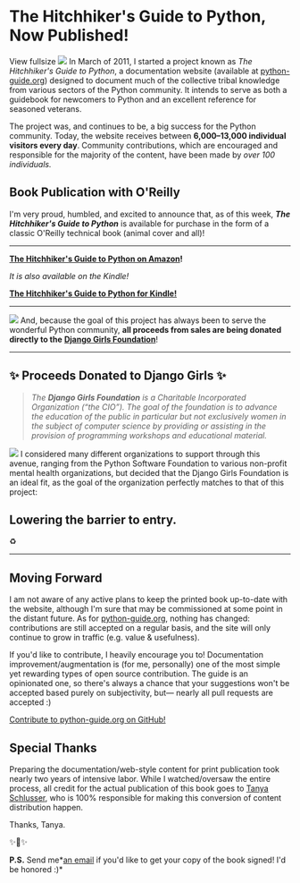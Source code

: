 # The Hitchhiker's Guide to Python, Now Published!

   View fullsize ![](http://images.squarespace-cdn.com/content/v1/665498111876725f7613f1e6/1719666521201-DGM3DCKREYPGTII4TACA/df14b-0a85f-image-asset.jpeg)![]()   In March of 2011, I started a project known as *The Hitchhiker's Guide to Python*, a documentation website (available at [python\-guide.org](http://python-guide.org/)) designed to document much of the collective tribal knowledge from various sectors of the Python community. It intends to serve as both a guidebook for newcomers to Python and an excellent reference for seasoned veterans. 

 The project was, and continues to be, a big success for the Python community. Today, the website receives between **6,000–13,000 individual visitors every day**. Community contributions, which are encouraged and responsible for the majority of the content, have been made by *over 100 individuals.* 

 ## Book Publication with O'Reilly

 I'm very proud, humbled, and excited to announce that, as of this week, ***The Hitchhiker's Guide to Python*** is available for purchase in the form of a classic O'Reilly technical book (animal cover and all)! 

 

---

 **[The Hitchhiker's Guide to Python on Amazon](http://amzn.to/29Lw8og)!**

 *It is also available on the Kindle!*

 **[The Hitchhiker's Guide to Python for Kindle!](http://amzn.to/2cpLjVX)**

 

---

   [![](http://images.squarespace-cdn.com/content/v1/665498111876725f7613f1e6/1719666506601-0MRBR17W6UN6YA09GNSG/b6ea9-89ea5-image-asset.jpeg)![]()](http://amzn.to/2cWQ2u6)   And, because the goal of this project has always been to serve the wonderful Python community, **all proceeds from sales are being donated directly to the** [**Django Girls Foundation**](https://djangogirls.org/foundation/)!

 

---

 ## ✨ Proceeds Donated to Django Girls ✨

 
> *The **Django Girls Foundation** is a Charitable Incorporated Organization (“the CIO”). The goal of the foundation is to advance the education of the public in particular but not exclusively women in the subject of computer science by providing or assisting in the provision of programming workshops and educational material.*

   [![](http://images.squarespace-cdn.com/content/v1/665498111876725f7613f1e6/1719666481095-2OYF3JOF7G35FUJ13PKA/51480-e6b3f-image-asset.png)![]()](https://djangogirls.org/foundation/)   I considered many different organizations to support through this avenue, ranging from the Python Software Foundation to various non\-profit mental health organizations, but decided that the Django Girls Foundation is an ideal fit, as the goal of the organization perfectly matches to that of this project:

 ## **Lowering the barrier to entry.**

 ♻️

 

---

 ## Moving Forward

 I am not aware of any active plans to keep the printed book up\-to\-date with the website, although I'm sure that may be commissioned at some point in the distant future. As for [python\-guide.org](http://python-guide.org), nothing has changed: contributions are still accepted on a regular basis, and the site will only continue to grow in traffic (e.g. value \& usefulness).

 If you'd like to contribute, I heavily encourage you to! Documentation improvement/augmentation is (for me, personally) one of the most simple yet rewarding types of open source contribution. The guide is an opinionated one, so there's always a chance that your suggestions won't be accepted based purely on subjectivity, but— nearly all pull requests are accepted :)

 [Contribute to python\-guide.org on GitHub!](https://github.com/kennethreitz/python-guide)

 ## Special Thanks

 Preparing the documentation/web\-style content for print publication took nearly two years of intensive labor. While I watched/oversaw the entire process, all credit for the actual publication of this book goes to [Tanya Schlusser](https://github.com/tanyaschlusser), who is 100% responsible for making this conversion of content distribution happen.

 Thanks, Tanya.

 ✨🍰✨

  

 **P.S.** Send me*[an email](mailto:me@kennethreitz.org) if you'd like to get your copy of the book signed! I'd be honored :)*

  